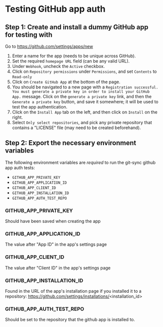 # Testing GitHub app auth

## Step 1: Create and install a dummy GitHub app for testing with

Go to https://github.com/settings/apps/new

1. Enter a name for the app (needs to be unique across GitHub).
2. Set the required `homepage URL` field (can be any valid URL).
3. Under `Webhook`, uncheck the `Active` checkbox.
4. Click on `Repository permissions` under `Permissions`, and set `Contents` to `Read-only`
5. Click on `Create GitHub App` at the bottom of the page.
6. You should be navigated to a new page with a `Registration successful. You must generate a private key in order to install your GitHub App.` message. Click on the `generate a private key` link, and then the `Generate a private key` button, and save it somewhere; it will be used to test the app authentication.
7. Click on the `Install App` tab on the left, and then click on `Install` on the right.
8. Select `Only select repositories`, and pick any private repository that contains a "LICENSE" file (may need to be created beforehand).

## Step 2: Export the necessary environment variables

The following environment variables are *required* to run the git-sync github app auth tests:
- `GITHUB_APP_PRIVATE_KEY`
- `GITHUB_APP_APPLICATION_ID`
- `GITHUB_APP_CLIENT_ID`
- `GITHUB_APP_INSTALLATION_ID`
- `GITHUB_APP_AUTH_TEST_REPO`

### GITHUB_APP_PRIVATE_KEY
Should have been saved when creating the app

### GITHUB_APP_APPLICATION_ID
The value after "App ID" in the app's settings page

### GITHUB_APP_CLIENT_ID
The value after "Client ID" in the app's settings page

### GITHUB_APP_INSTALLATION_ID
Found in the URL of the app's installation page if you installed it to a repository: https://github.com/settings/installations/<installation_id>

### GITHUB_APP_AUTH_TEST_REPO
Should be set to the repository that the github app is installed to.
